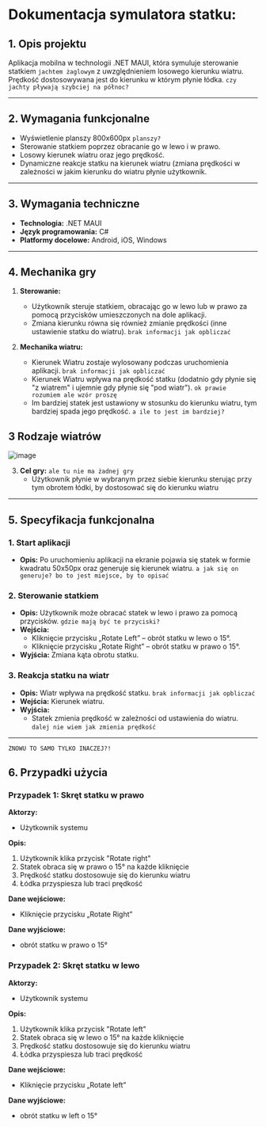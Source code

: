 # Dokumentacja symulatora statku:


## 1. **Opis projektu**
Aplikacja mobilna w technologii .NET MAUI, która symuluje sterowanie statkiem ```jachtem żaglowym``` z uwzględnieniem losowego kierunku wiatru. Prędkość dostosowywana jest do kierunku w którym płynie łódka. ```czy jachty pływają szybciej na północ?```

---

## 2. **Wymagania funkcjonalne**
- Wyświetlenie planszy 800x600px ```planszy?```
- Sterowanie statkiem poprzez obracanie go w lewo i w prawo.
- Losowy kierunek wiatru oraz jego prędkość.
- Dynamiczne reakcje statku na kierunek wiatru (zmiana prędkości w zależności w jakim kierunku do wiatru płynie użytkownik.

---

## 3. **Wymagania techniczne**
- **Technologia:** .NET MAUI
- **Język programowania:** C#
- **Platformy docelowe:** Android, iOS, Windows


---

## 4. **Mechanika gry**
1. **Sterowanie:**
   - Użytkownik steruje statkiem, obracając go w lewo lub w prawo za pomocą przycisków umieszczonych na dole aplikacji.
   - Zmiana kierunku równa się również zmianie prędkości (inne ustawienie statku do wiatru). ```brak informacji jak opbliczać```
   
2. **Mechanika wiatru:**
   - Kierunek Wiatru zostaje wylosowany podczas uruchomienia aplikacji. ```brak informacji jak opbliczać```
   - Kierunek Wiatru wpływa na prędkość statku (dodatnio gdy płynie się "z wiatrem" i ujemnie gdy płynie się "pod wiatr"). ```ok prawie rozumiem ale wzór proszę```
   - Im bardziej statek jest ustawiony w stosunku do kierunku wiatru, tym bardziej spada jego prędkość. ```a ile to jest im bardziej?```

3 **Rodzaje wiatrów**
-
 ![image](https://github.com/user-attachments/assets/6328ab4c-e64d-47b0-a121-0e1b49a5a995)

3. **Cel gry:**
   ```ale tu nie ma żadnej gry```
   - Użytkownik płynie w wybranym przez siebie kierunku sterując przy tym obrotem łódki, by dostosować się do kierunku wiatru

---

## 5. **Specyfikacja funkcjonalna**

### **1. Start aplikacji**
   - **Opis:** Po uruchomieniu aplikacji na ekranie pojawia się statek w formie kwadratu 50x50px oraz generuje się kierunek wiatru. ```a jak się on generuje? bo to jest miejsce, by to opisać```


### **2. Sterowanie statkiem**
   - **Opis:** Użytkownik może obracać statek w lewo i prawo za pomocą przycisków. ```gdzie mają być te przyciski?```
   - **Wejścia:**  
     - Kliknięcie przycisku „Rotate Left” – obrót statku w lewo o 15°.
     - Kliknięcie przycisku „Rotate Right” – obrót statku w prawo o 15°.
   - **Wyjścia:** Zmiana kąta obrotu statku.

### **3. Reakcja statku na wiatr**
   - **Opis:** Wiatr wpływa na prędkość statku. ```brak informacji jak opbliczać```
   - **Wejścia:** Kierunek wiatru.
   - **Wyjścia:**  
     - Statek zmienia prędkość w zależności od ustawienia do wiatru. ```dalej nie wiem jak zmienia prędkość```
---

```ZNOWU TO SAMO TYLKO INACZEJ?!```
## 6. Przypadki użycia
### Przypadek 1: Skręt statku w prawo
**Aktorzy:**
- Użytkownik systemu

**Opis:**
1. Użytkownik klika przycisk "Rotate right"
2. Statek obraca się w prawo o 15° na każde kliknięcie
3. Prędkość statku dostosowuje się do kierunku wiatru
4. Łódka przyspiesza lub traci prędkość

**Dane wejściowe:**
- Kliknięcie przycisku „Rotate Right”

**Dane wyjściowe:**
- obrót statku w prawo o 15°

### Przypadek 2: Skręt statku w lewo
**Aktorzy:**
- Użytkownik systemu

**Opis:**
1. Użytkownik klika przycisk "Rotate left"
2. Statek obraca się w lewo o 15° na każde kliknięcie
3. Prędkość statku dostosowuje się do kierunku wiatru
4. Łódka przyspiesza lub traci prędkość

**Dane wejściowe:**
- Kliknięcie przycisku „Rotate left”

**Dane wyjściowe:**
- obrót statku w left o 15°

